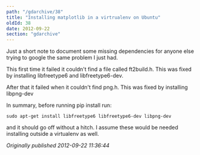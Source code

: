 ```yaml
---
path: "/gdarchive/38"
title: "Installing matplotlib in a virtrualenv on Ubuntu"
oldId: 38
date: 2012-09-22
section: "gdarchive"
---
```

Just a short note to document some missing dependencies for anyone else trying to google the same problem I just had.

This first time it failed it couldn't find a file called ft2build.h. This was fixed by installing libfreetype6 and libfreetype6-dev. 

After that it failed when it couldn't find png.h. This was fixed by installing libpng-dev

In summary, before running pip install run:

    sudo apt-get install libfreetype6 libfreetype6-dev libpng-dev

and it should go off without a hitch. I assume these would be needed installing outside a virtualenv as well.



*Originally published 2012-09-22 11:36:44*